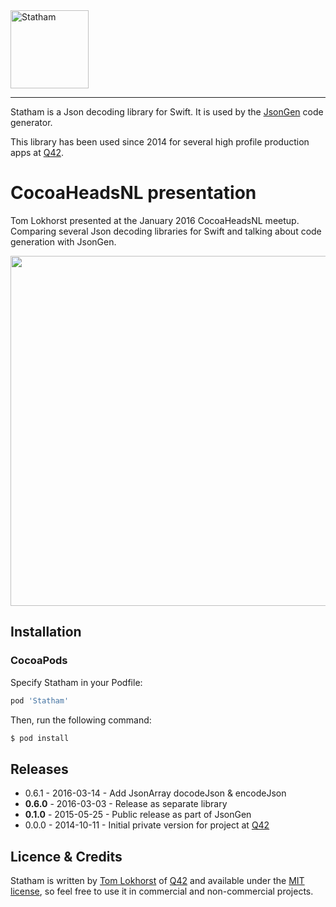 <img src="https://cloud.githubusercontent.com/assets/75655/13197297/538d3f90-d7ea-11e5-8967-9c519785c2bf.png" width="125" alt="Statham">
<hr>

Statham is a Json decoding library for Swift. It is used by the [JsonGen](https://github.com/tomlokhorst/swift-json-gen) code generator.

This library has been used since 2014 for several high profile production apps at [Q42](http://q42.com/swift).


# CocoaHeadsNL presentation

Tom Lokhorst presented at the January 2016 CocoaHeadsNL meetup.
Comparing several Json decoding libraries for Swift and talking about code generation with JsonGen.

<a href="https://vimeo.com/152054122"><img src="https://i.vimeocdn.com/video/551951015.jpg?mw=960&mh=540" width="560"></a>


Installation
------------

### CocoaPods

Specify Statham in your Podfile:

```ruby
pod 'Statham'
```

Then, run the following command:

```bash
$ pod install
```


Releases
--------

 - 0.6.1 - 2016-03-14 - Add JsonArray docodeJson & encodeJson
 - **0.6.0** - 2016-03-03 - Release as separate library
 - **0.1.0** - 2015-05-25 - Public release as part of JsonGen
 - 0.0.0 - 2014-10-11 - Initial private version for project at [Q42](http://q42.com)


Licence & Credits
-----------------

Statham is written by [Tom Lokhorst](https://twitter.com/tomlokhorst) of [Q42](http://q42.com)
and available under the [MIT license](https://github.com/tomlokhorst/Statham/blob/develop/LICENSE),
so feel free to use it in commercial and non-commercial projects.
